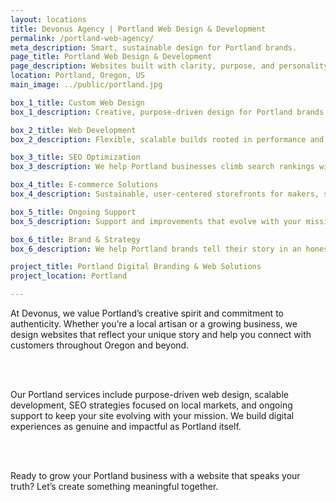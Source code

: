 ```yaml
---
layout: locations
title: Devonus Agency | Portland Web Design & Development
permalink: /portland-web-agency/
meta_description: Smart, sustainable design for Portland brands.
page_title: Portland Web Design & Development
page_description: Websites built with clarity, purpose, and personality for Portland companies.
location: Portland, Oregon, US
main_image: ../public/portland.jpg

box_1_title: Custom Web Design
box_1_description: Creative, purpose-driven design for Portland brands who care about craft and connection.

box_2_title: Web Development
box_2_description: Flexible, scalable builds rooted in performance and best practices.

box_3_title: SEO Optimization
box_3_description: We help Portland businesses climb search rankings with intentional SEO strategies.

box_4_title: E-commerce Solutions
box_4_description: Sustainable, user-centered storefronts for makers, sellers, and visionaries.

box_5_title: Ongoing Support
box_5_description: Support and improvements that evolve with your mission and momentum.

box_6_title: Brand & Strategy
box_6_description: We help Portland brands tell their story in an honest, standout way.

project_title: Portland Digital Branding & Web Solutions
project_location: Portland

---
```


At Devonus, we value Portland’s creative spirit and commitment to authenticity. Whether you’re a local artisan or a growing business, we design websites that reflect your unique story and help you connect with customers throughout Oregon and beyond.

<br>  
<br>

Our Portland services include purpose-driven web design, scalable development, SEO strategies focused on local markets, and ongoing support to keep your site evolving with your mission. We build digital experiences as genuine and impactful as Portland itself.

<br>  
<br>

Ready to grow your Portland business with a website that speaks your truth? Let’s create something meaningful together.
